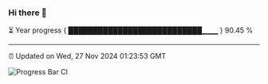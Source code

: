 ### Hi there 👋

⏳ Year progress { ███████████████████████████▁▁▁ } 90.45 %

---

⏰ Updated on Wed, 27 Nov 2024 01:23:53 GMT

![Progress Bar CI](https://github.com/liununu/liununu/workflows/Progress%20Bar%20CI/badge.svg)
